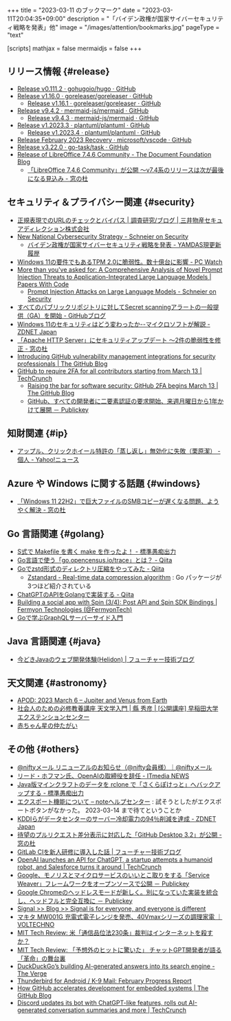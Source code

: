 +++
title = "2023-03-11 のブックマーク"
date =  "2023-03-11T20:04:35+09:00"
description = "「バイデン政権が国家サイバーセキュリティ戦略を発表」他"
image = "/images/attention/bookmarks.jpg"
pageType = "text"

[scripts]
  mathjax = false
  mermaidjs = false
+++

## リリース情報 {#release}

- [Release v0.111.2 · gohugoio/hugo · GitHub](https://github.com/gohugoio/hugo/releases/tag/v0.111.2)
- [Release v1.16.0 · goreleaser/goreleaser · GitHub](https://github.com/goreleaser/goreleaser/releases/tag/v1.16.0)
  - [Release v1.16.1 · goreleaser/goreleaser · GitHub](https://github.com/goreleaser/goreleaser/releases/tag/v1.16.1)
- [Release v9.4.2 · mermaid-js/mermaid · GitHub](https://github.com/mermaid-js/mermaid/releases/tag/v9.4.2)
  - [Release v9.4.3 · mermaid-js/mermaid · GitHub](https://github.com/mermaid-js/mermaid/releases/tag/v9.4.3)
- [Release v1.2023.3 · plantuml/plantuml · GitHub](https://github.com/plantuml/plantuml/releases/tag/v1.2023.3)
  - [Release v1.2023.4 · plantuml/plantuml · GitHub](https://github.com/plantuml/plantuml/releases/tag/v1.2023.4)
- [Release February 2023 Recovery · microsoft/vscode · GitHub](https://github.com/microsoft/vscode/releases/tag/1.76.1)
- [Release v3.22.0 · go-task/task · GitHub](https://github.com/go-task/task/releases/tag/v3.22.0)
- [Release of LibreOffice 7.4.6 Community - The Document Foundation Blog](https://blog.documentfoundation.org/blog/2023/03/09/libreoffice-7-4-6-community/)
  - [「LibreOffice 7.4.6 Community」が公開 ～v7.4系のリリースは次が最後になる見込み - 窓の杜](https://forest.watch.impress.co.jp/docs/news/1484804.html)

## セキュリティ＆プライバシー関連 {#security}

- [正規表現でのURLのチェックとバイパス | 調査研究/ブログ | 三井物産セキュアディレクション株式会社](https://www.mbsd.jp/research/20230210/regex-url/)
- [New National Cybersecurity Strategy - Schneier on Security](https://www.schneier.com/blog/archives/2023/03/new-national-cybersecurity-strategy.html)
  - [バイデン政権が国家サイバーセキュリティ戦略を発表 - YAMDAS現更新履歴](https://yamdas.hatenablog.com/entry/20230307/national-cybersecurity-strategy)
- [Windows 11の要件でもあるTPM 2.0に脆弱性。数十億台に影響  - PC Watch](https://pc.watch.impress.co.jp/docs/news/1483855.html)
- [More than you've asked for: A Comprehensive Analysis of Novel Prompt Injection Threats to Application-Integrated Large Language Models | Papers With Code](https://paperswithcode.com/paper/more-than-you-ve-asked-for-a-comprehensive)
  - [Prompt Injection Attacks on Large Language Models - Schneier on Security](https://www.schneier.com/blog/archives/2023/03/prompt-injection-attacks-on-large-language-models.html)
- [すべてのパブリックリポジトリに対してSecret scanningアラートの一般提供（GA）を開始 - GitHubブログ](https://github.blog/jp/2023-03-08-secret-scanning-alerts-are-now-available-and-free-for-all-public-repositories/)
- [Windows 11のセキュリティはどう変わったか--マイクロソフトが解説 - ZDNET Japan](https://japan.zdnet.com/article/35200911/)
- [「Apache HTTP Server」にセキュリティアップデート ～2件の脆弱性を修正 - 窓の杜](https://forest.watch.impress.co.jp/docs/news/1484555.html)
- [Introducing GitHub vulnerability management integrations for security professionals | The GitHub Blog](https://github.blog/2023-03-10-introducing-github-vulnerability-management-integrations-for-security-professionals/)
- [GitHub to require 2FA for all contributors starting from March 13 | TechCrunch](https://techcrunch.com/2023/03/09/github-to-require-2fa-for-all-contributors-starting-from-march-13-to-secure-the-software-supply-chain/)
  - [Raising the bar for software security: GitHub 2FA begins March 13 | The GitHub Blog](https://github.blog/2023-03-09-raising-the-bar-for-software-security-github-2fa-begins-march-13/)
  - [GitHub、すべての開発者に二要素認証の要求開始、来週月曜日から1年かけて展開 － Publickey](https://www.publickey1.jp/blog/23/github1.html)

## 知財関連 {#ip}

- [アップル、クリックホイール特許の「蒸し返し」無効化に失敗（栗原潔） - 個人 - Yahoo!ニュース](https://news.yahoo.co.jp/byline/kuriharakiyoshi/20230304-00339715)

## Azure や Windows に関する話題 {#windows}

- [「Windows 11 22H2」で巨大ファイルのSMBコピーが遅くなる問題、ようやく解決 - 窓の杜](https://forest.watch.impress.co.jp/docs/news/1483909.html)

## Go 言語関連 {#golang}

- [S式で Makefile を書く make を作ったよ！ - 標準愚痴出力](https://zetamatta.hatenablog.com/entry/2023/03/06/002859)
- [Go言語で使う「go.opencensus.io/trace」とは？ - Qiita](https://qiita.com/atsutama/items/77e84ae1d59203c59a05)
- [Goでzstd形式のディレクトリ圧縮をやってみた - Qiita](https://qiita.com/RW_876/items/285a27b3da2f23a66898)
  - [Zstandard - Real-time data compression algorithm](http://facebook.github.io/zstd/) : Go パッケージが3つほど紹介されている
- [ChatGPTのAPIをGolangで実装する - Qiita](https://qiita.com/yukiaprogramming/items/538a18bb3581245857e5)
- [Building a social app with Spin (3/4): Post API and Spin SDK Bindings | Fermyon Technologies (@FermyonTech)](https://www.fermyon.com/blog/building-a-social-app-with-spin-3)
- [Goで学ぶGraphQLサーバーサイド入門](https://zenn.dev/hsaki/books/golang-graphql)

## Java  言語関連 {#java}

- [今どきJavaのウェブ開発体験(Helidon) | フューチャー技術ブログ](https://future-architect.github.io/articles/20230308a/)

## 天文関連 {#astronomy}

- [APOD: 2023 March 6 – Jupiter and Venus from Earth](https://apod.nasa.gov/apod/ap230306.html)
- [社会人のための必修教養講座 天文学入門 | 縣 秀彦 | [公開講座] 早稲田大学エクステンションセンター](https://www.wuext.waseda.jp/course/detail/58253/)
- [赤ちゃん星の仲たがい](https://www.spacescoop.org/ja/scoops/2304/chi-chiyanxing-nozhong-tagai/)

## その他 {#others}

- [@niftyメール リニューアルのお知らせ（@nifty会員様）｜@niftyメール](https://mail.nifty.com/info/news/2022_renewal/kojin.htm)
- [リード・ホフマン氏、OpenAIの取締役を辞任 - ITmedia NEWS](https://www.itmedia.co.jp/news/articles/2303/06/news071.html)
- [Java版マインクラフトのデータを rclone で「さくらぽけっと」へバックアップする - 標準愚痴出力](https://zetamatta.hatenablog.com/entry/2023/03/06/172246)
- [エクスポート機能について – noteヘルプセンター](https://www.help-note.com/hc/ja/articles/15597380918425) : 試そうとしたがエクスポートボタンがなかった。 2023-03-14 まで待てということか
- [KDDIらがデータセンターのサーバー冷却電力の94％削減を達成 - ZDNET Japan](https://japan.zdnet.com/article/35200900/)
- [待望のプルリクエスト差分表示に対応した「GitHub Desktop 3.2」が公開 - 窓の杜](https://forest.watch.impress.co.jp/docs/news/1483448.html)
- [GitLab CIを新人研修に導入した話 | フューチャー技術ブログ](https://future-architect.github.io/articles/20230306a/)
- [OpenAI launches an API for ChatGPT, a startup attempts a humanoid robot, and Salesforce turns it around | TechCrunch](https://techcrunch.com/2023/03/04/openai-launches-an-api-for-chatgpt-a-startup-attempts-a-humanoid-robot-and-salesforce-turns-it-around/)
- [Google、モノリスとマイクロサービスのいいとこ取りをする「Service Weaver」フレームワークをオープンソースで公開 － Publickey](https://www.publickey1.jp/blog/23/googleservice_weaver.html)
- [Google Chromeのヘッドレスモードが新しく。別になっていた実装を統合し、ヘッドフルと完全互換に － Publickey](https://www.publickey1.jp/blog/23/google_chrome.html)
- [Signal >> Blog >> Signal is for everyone, and everyone is different](https://signal.org/blog/signal-is-for-everyone/)
- [マキタ MW001G 充電式電子レンジを発売、40Vmaxシリーズの調理家電 ｜ VOLTECHNO](https://voltechno.com/blog/makita-mw001g-2/)
- [MIT Tech Review: 米「通信品位法230条」裁判はインターネットを殺すか？](https://www.technologyreview.jp/s/299226/the-supreme-court-may-overhaul-how-you-live-online/)
- [MIT Tech Review: 「予想外のヒットに驚いた」 チャットGPT開発者が語る 「革命」の舞台裏](https://www.technologyreview.jp/s/300650/the-inside-story-of-how-chatgpt-was-built-from-the-people-who-made-it/)
- [DuckDuckGo’s building AI-generated answers into its search engine - The Verge](https://www.theverge.com/2023/3/8/23629095/duckduckgo-ai-answers-browser-app-extension-search)
- [Thunderbird for Android / K-9 Mail: February Progress Report](https://blog.thunderbird.net/2023/03/thunderbird-for-android-k-9-mail-february-progress-report/)
- [How GitHub accelerates development for embedded systems | The GitHub Blog](https://github.blog/2023-03-09-how-github-accelerates-development-for-embedded-systems/)
- [Discord updates its bot with ChatGPT-like features, rolls out AI-generated conversation summaries and more | TechCrunch](https://techcrunch.com/2023/03/09/discord-updates-its-bot-with-chatgpt-like-features-rolls-out-ai-generated-conversation-summaries-and-more/)
